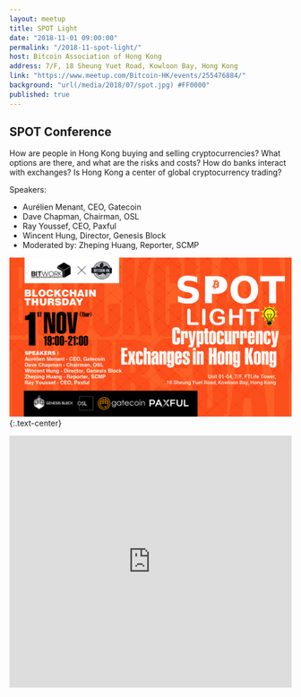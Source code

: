 ```yaml
---
layout: meetup
title: SPOT Light
date: "2018-11-01 09:00:00"
permalink: "/2018-11-spot-light/"
host: Bitcoin Association of Hong Kong
address: 7/F, 18 Sheung Yuet Road, Kowloon Bay, Hong Kong
link: "https://www.meetup.com/Bitcoin-HK/events/255476884/"
background: "url(/media/2018/07/spot.jpg) #FF0000"
published: true
---
```


## SPOT Conference

How are people in Hong Kong buying and selling cryptocurrencies? What options are there, and what are the risks and costs? How do banks interact with exchanges? Is Hong Kong a center of global cryptocurrency trading?

Speakers:

- Aurélien Menant, CEO, Gatecoin
- Dave Chapman, Chairman, OSL
- Ray Youssef, CEO, Paxful
- Wincent Hung, Director, Genesis Block
- Moderated by: Zheping Huang, Reporter, SCMP

[![SPOT Light](/media/2018/11/spotlight.png)](https://www.spotconf.com/)
{:.text-center}

<iframe src="https://www.google.com/maps/embed?pb=!1m18!1m12!1m3!1d922.7140036986392!2d114.20980977294694!3d22.321284569181238!2m3!1f0!2f0!3f0!3m2!1i1024!2i768!4f13.1!3m3!1m2!1s0x340401347a64fd63%3A0x4356f3f216053ef2!2sFTLife+Tower!5e0!3m2!1sen!2shk!4v1541258073617" width="100%" height="450" frameborder="0" style="border:0" allowfullscreen></iframe>
